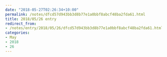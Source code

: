 ```yaml
---
date: "2018-05-27T02:26:34+10:00"
permalink: /notes/dfcd57d943bb3d8b77e1a0bbf8abcf48ba2fda61.html
title: 2018/05/26 entry
redirect_from:
- /notes/entry/2018/05/26/dfcd57d943bb3d8b77e1a0bbf8abcf48ba2fda61.html
categories:
- May
- 2018
- 26
---
```

